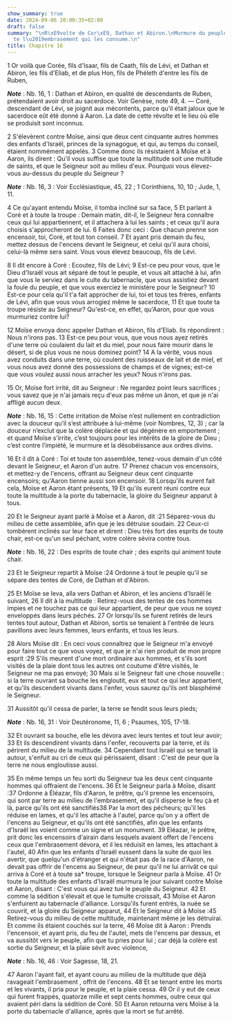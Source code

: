 ```yaml
---
show_summary: true
date: 2024-09-06 20:00:35+02:00
draft: false
summary: "\nR\xE9volte de Cor\xE9, Dathan et Abiron.\nMurmure du peuple.\nAaron arr\xEA\
  te l\u2019embrasement qui les consume.\n"
title: Chapitre 16
---
```





1 Or voilà que Corée, fils d'Isaar, fils de Caath, fils de Lévi, et Dathan et Abiron, les fils d'Eliab, et de plus Hon, fils de Phéleth d'entre les fils de Ruben,

***Note*** :  Nb. 16, 1 : Dathan et Abiron, en qualité de descendants de Ruben, prétendaient avoir droit au sacerdoce. Voir Genèse, note 49, 4. ― Coré, descendant de Lévi, se joignit aux mécontents, parce qu’il était jaloux que le sacerdoce eût été donné à Aaron. La date de cette révolte et le lieu où elle se produisit sont inconnus.

2 S'élevèrent contre Moïse, ainsi que deux cent cinquante autres hommes des enfants d'Israël, princes de la synagogue, et qui, au temps du conseil, étaient nommément appelés. 3 Comme donc ils résistaient à Moïse et à Aaron, ils dirent : Qu'il vous suffise que toute la multitude soit une multitude de saints, et que le Seigneur soit au milieu d'eux. Pourquoi vous élevez-vous au-dessus du peuple du Seigneur ?

***Note*** :  Nb. 16, 3 : Voir Ecclésiastique, 45, 22 ; 1 Corinthiens, 10, 10 ; Jude, 1, 11.


4 Ce qu'ayant entendu Moïse, il tomba incliné sur sa face, 5 Et parlant à Coré et à toute la troupe : Demain matin, dit-il, le Seigneur fera connaître ceux qui lui appartiennent, et il attachera à lui les saints ; et ceux qu'il aura choisis s'approcheront de lui. 6 Faites donc ceci : Que chacun prenne son encensoir, toi, Coré, et tout ton conseil. 7 Et ayant pris demain du feu, mettez dessus de l'encens devant le Seigneur, et celui qu'il aura choisi, celui-là même sera saint. Vous vous élevez beaucoup, fils de Lévi.


8 Il dit encore à Coré : Ecoutez, fils de Lévi; 9 Est-ce peu pour vous, que le Dieu d'Israël vous ait séparé de tout le peuple, et vous ait attaché à lui, afin que vous le serviez dans le culte du tabernacle, que vous assistiez devant la foule du peuple, et que vous exerciez le ministère pour le Seigneur? 10 Est-ce pour cela qu'il t'a fait approcher de lui, toi et tous tes frères, enfants de Lévi, afin que vous vous arrogiez même le sacerdoce, 11 Et que toute ta troupe résiste au Seigneur? Qu'est-ce, en effet, qu'Aaron, pour que vous murmuriez contre lui?


12 Moïse envoya donc appeler Dathan et Abiron, fils d'Eliab. Ils répondirent : Nous n'irons pas. 13 Est-ce peu pour vous, que vous nous ayez retirés d'une terre où coulaient du lait et du miel, pour nous faire mourir dans le désert, si de plus vous ne nous dominez point? 14 A la vérité, vous nous avez conduits dans une terre, où coulent des ruisseaux de lait et de miel, et vous nous avez donné des possessions de champs et de vignes; est-ce que vous voulez aussi nous arracher les yeux? Nous n'irons pas.


15 Or, Moïse fort irrité, dit au Seigneur : Ne regardez point leurs sacrifices ; vous savez que je n'ai jamais reçu d'eux pas même un ânon, et que je n'ai affligé aucun deux.

***Note*** :  Nb. 16, 15 : Cette irritation de Moïse n’est nullement en contradiction avec la douceur qu’il s’est attribuée à lui-même (voir Nombres, 12, 3) ; car la douceur n’exclut que la colère déplacée et qui dégénère en emportement ; et quand Moïse s’irrite, c’est toujours pour les intérêts de la gloire de Dieu ; c’est contre l’impiété, le murmure et la désobéissance aux ordres divins.


16 Et il dit à Coré : Toi et toute ton assemblée, tenez-vous demain d'un côté devant le Seigneur, et Aaron d'un autre. 17 Prenez chacun vos encensoirs, et mettez-y de l'encens, offrant au Seigneur deux cent cinquante encensoirs; qu'Aaron tienne aussi son encensoir. 18 Lorsqu'ils eurent fait cela, Moïse et Aaron étant présents, 19 Et qu'ils eurent réuni contre eux toute la multitude à la porte du tabernacle, la gloire du Seigneur apparut à tous.


20 Et le Seigneur ayant parlé à Moïse et à Aaron, dit :21 Séparez-vous du milieu de cette assemblée, afin que je les détruise soudain. 22 Ceux-ci tombèrent inclinés sur leur face et dirent : Dieu très fort des esprits de toute chair, est-ce qu'un seul péchant, votre colère sévira contre tous.

***Note*** :  Nb. 16, 22 : Des esprits de toute chair ; des esprits qui animent toute chair.

23 Et le Seigneur repartit à Moïse :24 Ordonne à tout le peuple qu'il se sépare des tentes de Coré, de Dathan et d'Abiron.


25 Et Moïse se leva, alla vers Dathan et Abiron, et les anciens d'Israël le suivant, 26 Il dit à la multitude : Retirez-vous des tentes de ces hommes impies et ne touchez pas ce qui leur appartient, de peur que vous ne soyez enveloppés dans leurs péchés. 27 Or lorsqu'ils se furent retirés de leurs tentes tout autour, Dathan et Abiron, sortis se tenaient à l'entrée de leurs pavillons avec leurs femmes, leurs enfants, et tous les leurs.


28 Alors Moïse dit : En ceci vous connaîtrez que le Seigneur m'a envoyé pour faire tout ce que vous voyez, et que je n'ai rien produit de mon propre esprit :29 S'ils meurent d'une mort ordinaire aux hommes, et s'ils sont visités de la plaie dont tous les autres ont coutume d'être visités, le Seigneur ne ma pas envoyé; 30 Mais si le Seigneur fait une chose nouvelle : si la terre ouvrant sa bouche les engloutit, eux et tout ce qui leur appartient, et qu'ils descendent vivants dans l'enfer, vous saurez qu'ils ont blasphémé le Seigneur.


31 Aussitôt qu'il cessa de parler, la terre se fendit sous leurs pieds;

***Note*** :  Nb. 16, 31 : Voir Deutéronome, 11, 6 ; Psaumes, 105, 17-18.

32 Et ouvrant sa bouche, elle les dévora avec leurs tentes et tout leur avoir; 33 Et ils descendirent vivants dans l'enfer, recouverts par la terre, et ils périrent du milieu de la multitude. 34 Cependant tout Israël qui se tenait là autour, s'enfuit au cri de ceux qui périssaient, disant : C'est de peur que la terre ne nous engloutisse aussi.


35 En même temps un feu sorti du Seigneur tua les deux cent cinquante hommes qui offraient de l'encens. 36 Et le Seigneur parla à Moïse, disant :37 Ordonne à Éléazar, fils d'Aaron, le prêtre, qu'il prenne les encensoirs, qui sont par terre au milieu de l'embrasement, et qu'il disperse le feu çà et là, parce qu'ils ont été sanctifiés38 Par la mort des pécheurs; qu'il les réduise en lames, et qu'il les attache à l'autel, parce qu'on y a offert de l'encens au Seigneur, et qu'ils ont été sanctifiés, afin que les enfants d'Israël les voient comme un signe et un monument. 39 Eléazar, le prêtre, prit donc les encensoirs d'airain dans lesquels avaient offert de l'encens ceux que l'embrasement dévora, et il les réduisit en lames, les attachant à l'autel, 40 Afin que les enfants d'Israël eussent dans la suite de quoi les avertir, que quelqu'un d'étranger et qui n'était pas de la race d'Aaron, ne devait pas offrir de l'encens au Seigneur, de peur qu'il ne lui arrivât ce qui arriva à Coré et à toute sa* troupe, lorsque le
Seigneur parla à Moïse. 41 Or toute la multitude des enfants d'Israël murmura le jour suivant contre Moïse et Aaron, disant : C'est vous qui avez tué le peuple du Seigneur. 42 Et comme la sédition s'élevait et que le tumulte croissait, 43 Moïse et Aaron s'enfuirent au tabernacle d'alliance. Lorsqu'ils furent entrés, la nuée se couvrit, et la gloire du Seigneur apparut, 44 Et le Seigneur dit à Moïse :45 Retirez-vous du milieu de cette multitude, maintenant même je les détruirai. Et comme ils étaient couchés sur la terre, 46 Moïse dit à Aaron : Prends l'encensoir, et ayant pris, du feu de l'autel, mets de l'encens par dessus, et va aussitôt vers le peuple, afin que tu pries pour lui ; car déjà la colère est sortie du Seigneur, et la plaie sévit avec violence,

***Note*** :  Nb. 16, 46 : Voir Sagesse, 18, 21.

47 Aaron l'ayant fait, et ayant couru au milieu de la multitude que déjà ravageait l'embrasement , offrit de l'encens. 48 Et se tenant entre les morts et les vivants, il pria pour le peuple, et la plaie cessa. 49 Or il y eut de ceux qui furent frappés, quatorze mille et sept cents hommes, outre ceux qui avaient péri dans la sédition de Coré. 50 Et Aaron retourna vers Moïse à la porte du tabernacle d'alliance, après que la mort se fut arrêté.

